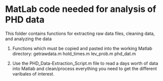 # MatLab code needed for analysis of PHD data

This folder contains functions for extracting raw data files, cleaning data, and analyzing the data

1) Functions which must be copied and pasted into the working Matlab directory:
  getrawdata.m
  hold_times.m
  lev_prob.m
  phd_dat.m

2) Use the PHD_Data-Extraction_Script.m file to read a days worth of data into Matlab and clean/process everything you need to get the different varibales of interest.
